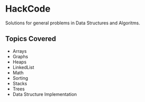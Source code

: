 # HackCode

Solutions for general problems in Data Structures and Algoritms.

Topics Covered
--------------

* Arrays
* Graphs
* Heaps
* LinkedList
* Math
* Sorting
* Stacks
* Trees
* Data Structure Implementation


